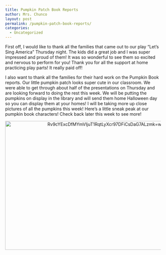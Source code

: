```yaml
---
title: Pumpkin Patch Book Reports
author: Mrs. Chunco
layout: post
permalink: /pumpkin-patch-book-reports/
categories:
  - Uncategorized
---
```

First off, I would like to thank all the families that came out to our play &#8220;Let&#8217;s Sing America&#8221; Thursday night. The kids did a great job and I was super impressed and proud of them! It was so wonderful to see them so excited and nervous to perform for you! Thank you for all the support at home practicing play parts! It really paid off!

I also want to thank all the families for their hard work on the Pumpkin Book reports. Our little pumpkin patch looks super cute in our classroom. We were able to get through about half of the presentations on Thursday and are looking forward to doing the rest this week. We will be putting the pumpkins on display in the library and will send them home Halloween day so you can display them at your homes! I will be taking more up close pictures of all the pumpkins this week! Here&#8217;s a little sneak peak at our pumpkin book characters! Check back later this week to see more!

<p style="text-align: center;">
  <a href="http://www.mrschunco.com/wp-content/uploads/2014/10/Rv9cYExcDfMYmVIjuT1RqtLyXcr97DFiCsDaG7ALzmkw1481-h860-no.jpg"><img class="aligncenter size-large wp-image-855" src="http://www.mrschunco.com/wp-content/uploads/2014/10/Rv9cYExcDfMYmVIjuT1RqtLyXcr97DFiCsDaG7ALzmkw1481-h860-no-1024x594.jpg" alt="Rv9cYExcDfMYmVIjuT1RqtLyXcr97DFiCsDaG7ALzmk=w1481-h860-no" width="720" height="417" /></a>
</p>